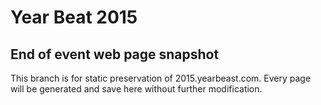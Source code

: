 # Year Beat 2015
## End of event web page snapshot

This branch is for static preservation of 2015.yearbeast.com.
Every page will be generated and save here without further modification.
